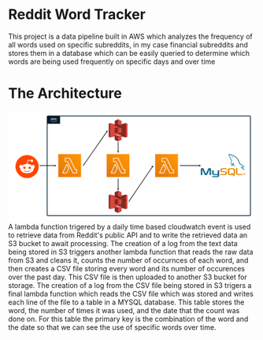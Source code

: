 # Reddit Word Tracker
This project is a data pipeline built in AWS which analyzes the frequency of all words used on specific subreddits, in my case financial subreddits and stores them in a database which can be easily queried to determine which words are being used frequently on specific days and over time
  
  
# The Architecture
![Architecture Design](Architecture.png)
A lambda function trigered by a daily time based cloudwatch event is used to retrieve data from Reddit's public API and to write the retrieved data an S3 bucket to await processing. The creation of a log from the text data being stored in S3 triggers another lambda function that reads the raw data from S3 and cleans it, counts the number of occurnces of each word, and then creates a CSV file storing every word and its number of occurences over the past day. This CSV file is then uploaded to another S3 bucket for storage. The creation of a log from the CSV file being stored in S3 trigers a final lambda function which reads the CSV file which was stored and writes each line of the file to a table in a MYSQL database. This table stores the word, the number of times it was used, and the date that the count was done on. For this table the primary key is the combination of the word and the date so that we can see the use of specific words over time.
